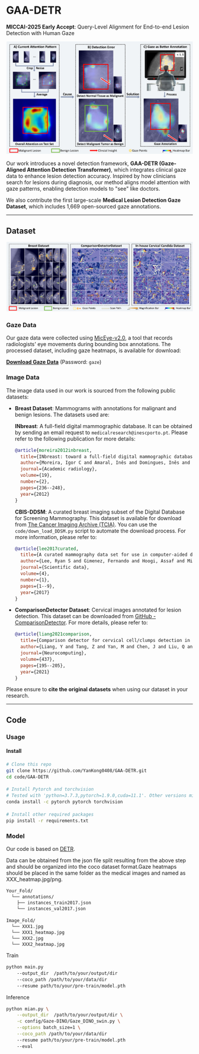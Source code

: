 # GAA-DETR
**MICCAI-2025 Early Accept**: Query-Level Alignment for End-to-end Lesion Detection with Human Gaze

![intro](./image/fig_intro.jpg)

Our work introduces a novel detection framework, **GAA-DETR (Gaze-Aligned Attention Detection Transformer)**, which integrates clinical gaze data to enhance lesion detection accuracy. Inspired by how clinicians search for lesions during diagnosis, our method aligns model attention with gaze patterns, enabling detection models to "see" like doctors. 

We also contribute the first large-scale **Medical Lesion Detection Gaze Dataset**, which includes 1,669 open-sourced gaze annotations.

---

## Dataset
![dataset](./image/fig_dataset.jpg)
### Gaze Data
Our gaze data were collected using [MicEye-v2.0](https://github.com/YanKong0408/MicEye-v2.0), a tool that records radiologists' eye movements during bounding box annotations. The processed dataset, including gaze heatmaps, is available for download:

**[Download Gaze Data](https://pan.baidu.com/s/1Rz3KSEU_uKzbMi7VJUeHHg?pwd=gaze)** (Password: `gaze`)

### Image Data
The image data used in our work is sourced from the following public datasets:

- **Breast Dataset**: Mammograms with annotations for malignant and benign lesions. The datasets used are:
  
  **INbreast**: A full-field digital mammographic database. It can be obtained by sending an email request to `medicalresearch@inescporto.pt`. Please refer to the following publication for more details:
    ```bibtex
    @article{moreira2012inbreast,
      title={INbreast: toward a full-field digital mammographic database},
      author={Moreira, Igor C and Amaral, Inês and Domingues, Inês and Cardoso, Ana and Cardoso, Maria J and Cardoso, Jaime S},
      journal={Academic radiology},
      volume={19},
      number={2},
      pages={236--248},
      year={2012}
    }
    ```
  **CBIS-DDSM**: A curated breast imaging subset of the Digital Database for Screening Mammography. This dataset is available for download from [The Cancer Imaging Archive (TCIA)](https://www.cancerimagingarchive.net/collection/cbis-ddsm/). You can use the `code/down_load_DDSM.py` script to automate the download process. For more information, please refer to:
    ```bibtex
    @article{lee2017curated,
      title={A curated mammography data set for use in computer-aided detection and diagnosis research},
      author={Lee, Ryan S and Gimenez, Fernando and Hoogi, Assaf and Miyake, Kristin K and Gorovoy, Marc and Rubin, Daniel L},
      journal={Scientific data},
      volume={4},
      number={1},
      pages={1--9},
      year={2017}
    }
    ```

- **ComparisonDetector Dataset**: Cervical images annotated for lesion detection. This dataset can be downloaded from [GitHub - ComparisonDetector](https://github.com/kuku-sichuan/ComparisonDetector). For more details, please refer to:
  ```bibtex
  @article{liang2021comparison,
    title={Comparison detector for cervical cell/clumps detection in the limited data scenario},
    author={Liang, Y and Tang, Z and Yan, M and Chen, J and Liu, Q and Xiang, Y},
    journal={Neurocomputing},
    volume={437},
    pages={195--205},
    year={2021}
  }
  ```
Please ensure to **cite the original datasets** when using our dataset in your research.

---

## Code

### Usage

#### Install

```sh
# Clone this repo
git clone https://github.com/YanKong0408/GAA-DETR.git
cd code/GAA-DETR

# Install Pytorch and torchvision
# Tested with 'python=3.7.3,pytorch=1.9.0,cuda=11.1'. Other versions might work.
conda install -c pytorch pytorch torchvision

# Install other required packages
pip install -r requirements.txt
```

### Model
Our code is based on [DETR](https://github.com/facebookresearch/detr).

Data can be obtained from the json file split resulting from the above step and should be organized into the coco dataset format.Gaze heatmaps should be placed in the same folder as the medical images and named as XXX_heatmap.jpg/png.
```
Your_Fold/
  └── annotations/
  	├── instances_train2017.json
  	└── instances_val2017.json  

Image_Fold/ 
  └── XXX1.jpg
  └── XXX1_heatmap.jpg
  └── XXX2.jpg
  └── XXX2_heatmap.jpg
```

Train
``` sh
python main.py 
    --output_dir  /path/to/your/output/dir 
    --coco_path /path/to/your/data/dir
    --resume path/to/your/pre-train/model.pth
```

Inference
``` sh
python mian.py \
    --output_dir  /path/to/your/output/dir \
    -c config/Gaze-DINO/Gaze_DINO_swin.py \
    --options batch_size=1 \
    --coco_path /path/to/your/data/dir
    --resume path/to/your/pre-train/model.pth
    --eval
```

<!-- More experiment results are shown in [our paper](https://arxiv.org/pdf/2405.09463). -->

<!-- More test will come soon.

## Citation
Use this bibtex to cite this repository:
```
@misc{kong2024gazedetr,
      title={Gaze-DETR: Using Expert Gaze to Reduce False Positives in Vulvovaginal Candidiasis Screening}, 
      author={Yan Kong and Sheng Wang and Jiangdong Cai and Zihao Zhao and Zhenrong Shen and Yonghao Li and Manman Fei and Qian Wang},
      year={2024},
      eprint={2405.09463},
      archivePrefix={arXiv},
      primaryClass={cs.CV}
}
``` -->
